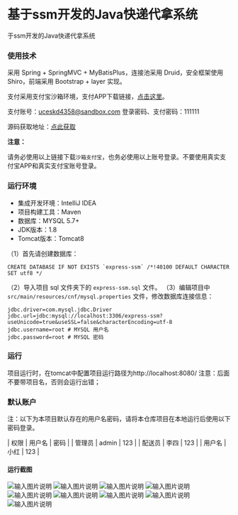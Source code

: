# 基于ssm开发的Java快递代拿系统
于ssm开发的Java快递代拿系统


### 使用技术
采用 Spring + SpringMVC + MyBatisPlus，连接池采用 Druid，安全框架使用 Shiro，前端采用 Bootstrap + layer 实现。

支付采用支付宝沙箱环境，支付APP下载链接，[点击这里](https://sandbox.alipaydev.com/user/downloadApp.htm)。

支付账号：uceskd4358@sandbox.com
登录密码、支付密码：111111

源码获取地址：[点此获取](http://www.shuyue.fun/?type=productinfo&id=145)

**注意：**

请务必使用以上链接下载`沙箱支付宝`，也务必使用以上账号登录。不要使用真实支付宝APP和真实支付宝账号登录。

### 运行环境

- 集成开发环境：IntelliJ IDEA
- 项目构建工具：Maven
- 数据库：MYSQL 5.7+
- JDK版本：1.8
- Tomcat版本：Tomcat8

（1）首先请创建数据库：
```shell
CREATE DATABASE IF NOT EXISTS `express-ssm` /*!40100 DEFAULT CHARACTER SET utf8 */
```
（2）导入项目 sql 文件夹下的 `express-ssm.sql` 文件。
（3）编辑项目中 `src/main/resources/cnf/mysql.properties` 文件，修改数据库连接信息：
```application
jdbc.driver=com.mysql.jdbc.Driver
jdbc.url=jdbc:mysql://localhost:3306/express-ssm?useUnicode=true&useSSL=false&characterEncoding=utf-8
jdbc.username=root # MYSQL 用户名
jdbc.password=root # MYSQL 密码
```

### 运行
项目运行时，在tomcat中配置项目运行路径为http://localhost:8080/  注意：后面不要带项目名，否则会运行出错；

### 默认账户
注：以下为本项目默认存在的用户名密码，请将本仓库项目在本地运行后使用以下密码登录。

| 权限   | 用户名 | 密码 |
| 管理员 | admin  | 123  |
| 配送员 | 李四   | 123  |
| 用户名 | 小红   | 123  |

#### 运行截图
![输入图片说明](https://images.gitee.com/uploads/images/2021/0307/204052_33050735_863230.png "屏幕截图.png")
![输入图片说明](https://images.gitee.com/uploads/images/2021/0307/204121_ab1337eb_863230.png "屏幕截图.png")
![输入图片说明](https://images.gitee.com/uploads/images/2021/0307/204134_19d0ea67_863230.png "屏幕截图.png")
![输入图片说明](https://images.gitee.com/uploads/images/2021/0307/204157_3ef2d5cb_863230.png "屏幕截图.png")
![输入图片说明](https://images.gitee.com/uploads/images/2021/0307/204207_6ebf0bf5_863230.png "屏幕截图.png")
![输入图片说明](https://images.gitee.com/uploads/images/2021/0307/204219_d8a2698c_863230.png "屏幕截图.png")
![输入图片说明](https://images.gitee.com/uploads/images/2021/0307/204236_0f30aba9_863230.png "屏幕截图.png")
![输入图片说明](https://images.gitee.com/uploads/images/2021/0307/204253_e952f2e4_863230.png "屏幕截图.png")
![输入图片说明](https://images.gitee.com/uploads/images/2021/0307/204306_b4dd6e81_863230.png "屏幕截图.png")
